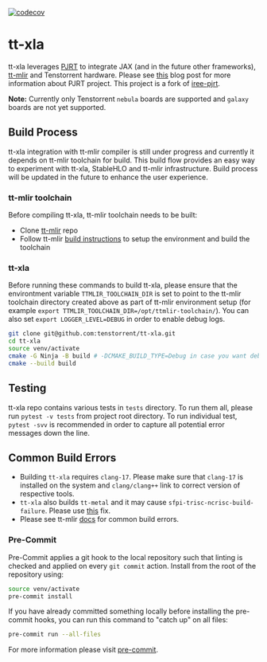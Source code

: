 [![codecov](https://codecov.io/gh/tenstorrent/tt-xla/graph/badge.svg?token=XQJ3JVKIRI)](https://codecov.io/gh/tenstorrent/tt-xla)

# tt-xla
tt-xla leverages [PJRT](https://github.com/openxla/xla/tree/main/xla/pjrt/c#pjrt---uniform-device-api) to integrate JAX (and in the future other frameworks), [tt-mlir](https://github.com/tenstorrent/tt-mlir) and Tenstorrent hardware. Please see [this](https://opensource.googleblog.com/2023/05/pjrt-simplifying-ml-hardware-and-framework-integration.html) blog post for more information about PJRT project. This project is a fork of [iree-pjrt](https://github.com/stellaraccident/iree-pjrt).

**Note:** Currently only Tenstorrent `nebula` boards are supported and `galaxy` boards are not yet supported.

## Build Process
tt-xla integration with tt-mlir compiler is still under progress and currently it depends on tt-mlir toolchain for build. This build flow provides an easy way to experiment with tt-xla, StableHLO and tt-mlir infrastructure. Build process will be updated in the future to enhance the user experience.

### tt-mlir toolchain
Before compiling tt-xla, tt-mlir toolchain needs to be built:
- Clone [tt-mlir](https://github.com/tenstorrent/tt-mlir) repo
- Follow tt-mlir [build instructions](https://docs.tenstorrent.com/tt-mlir/build.html) to setup the environment and build the toolchain

### tt-xla
Before running these commands to build tt-xla, please ensure that the environtment variable `TTMLIR_TOOLCHAIN_DIR` is set to point to the tt-mlir toolchain directory created above as part of tt-mlir environment setup (for example `export TTMLIR_TOOLCHAIN_DIR=/opt/ttmlir-toolchain/`). You can also set `export LOGGER_LEVEL=DEBUG` in order to enable debug logs.

```bash
git clone git@github.com:tenstorrent/tt-xla.git
cd tt-xla
source venv/activate
cmake -G Ninja -B build # -DCMAKE_BUILD_TYPE=Debug in case you want debug build
cmake --build build
```

## Testing
tt-xla repo contains various tests in `tests` directory. To run them all, please run `pytest -v tests` from project root directory. To run individual test, `pytest -svv` is recommended in order to capture all potential error messages down the line.

## Common Build Errors
- Building `tt-xla` requires `clang-17`. Please make sure that `clang-17` is installed on the system and `clang/clang++` link to correct version of respective tools.
- `tt-xla` also builds `tt-metal` and it may cause `sfpi-trisc-ncrisc-build-failure`. Please use [this](https://docs.tenstorrent.com/tt-mlir/build.html#sfpi-trisc-ncrisc-build-failure) fix.
- Please see tt-mlir [docs](https://docs.tenstorrent.com/tt-mlir/build.html#common-build-errors) for common build errors.

### Pre-Commit
Pre-Commit applies a git hook to the local repository such that linting is checked and applied on every `git commit` action. Install from the root of the repository using:

```bash
source venv/activate
pre-commit install
```

If you have already committed something locally before installing the pre-commit hooks, you can run this command to "catch up" on all files:

```bash
pre-commit run --all-files
```

For more information please visit [pre-commit](https://pre-commit.com/).
